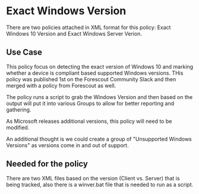 # Exact Windows Version

There are two policies attached in XML format for this policy: Exact Windows 10 Version and Exact Windows Server Verion.

## Use Case

This policy focus on detecting the exact version of Windows 10 and marking whether a device is compliant based supported Windows versions. THis policy was published 1st on the Forescout Community Slack and then merged with a policy from Forescout as well.


The policy runs a script to grab the Windows Version and then based on the output will put it into various Groups to allow for better reporting and gathering. 

As Microsoft releases additional versions, this policy will need to be modified.

An additional thought is we could create a group of "Unsupported Windows Versions" as versions come in and out of support.

## Needed for the policy

There are two XML files based on the version (Client vs. Server) that is being tracked, also there is a winver.bat file that is needed to run as a script.

